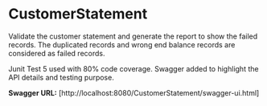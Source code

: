 # CustomerStatement
Validate the customer statement and generate the report to show the failed records.
The duplicated records and wrong end balance records are considered as failed records.

Junit Test 5 used with 80% code coverage. 
Swagger added to highlight the API details and testing purpose.

**Swagger URL:** [http://localhost:8080/CustomerStatement/swagger-ui.html]
